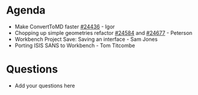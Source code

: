 
Agenda
======

* Make ConvertToMD faster [#24436](https://github.com/mantidproject/mantid/pull/24436) - Igor
* Chopping up simple geometries refactor [#24584](https://github.com/mantidproject/mantid/pull/24584) and [#24677](https://github.com/mantidproject/mantid/pull/24677) - Peterson
* Workbench Project Save: Saving an interface - Sam Jones
* Porting ISIS SANS to Workbench - Tom Titcombe

Questions
=========

* Add your questions here
